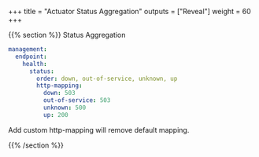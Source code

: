 +++
title = "Actuator Status Aggregation"
outputs = ["Reveal"]
weight = 60
+++

{{% section %}}
Status Aggregation
```yaml
management:
  endpoint:
    health:
      status:
        order: down, out-of-service, unknown, up
        http-mapping:
          down: 503
          out-of-service: 503
          unknown: 500
          up: 200
```
Add custom http-mapping will remove default mapping.

{{% /section %}}
